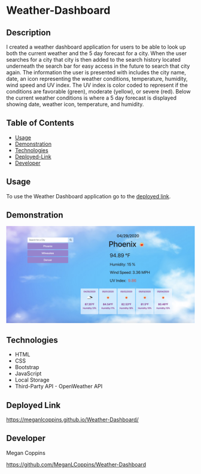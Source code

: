# Weather-Dashboard

## Description

I created a weather dashboard application for users to be able to look up both the current weather and the 5 day forecast for a city. When the user searches for a city that city is then added to the search history located underneath the search bar for easy access in the future to search that city again. The information the user is presented with includes the city name, date, an icon representing the weather conditions, temperature, humidity, wind speed and UV index. The UV index is color coded to represent if the conditions are favorable (green), moderate (yellow), or severe (red). Below the current weather conditions is where a 5 day forecast is displayed showing date, weather icon, temperature, and humidity.

## Table of Contents
* [Usage](#Usage)
* [Demonstration](#Demonstration)
* [Technologies](#Technologies)
* [Deployed-Link](#Deployed-Link)
* [Developer](#Developer)

## Usage

To use the Weather Dashboard application go to the [deployed link](https://meganlcoppins.github.io/Weather-Dashboard/).

## Demonstration

<img src="./assets/images/weatherdashboard.png">

## Technologies 

* HTML
* CSS
* Bootstrap
* JavaScript
* Local Storage
* Third-Party API - OpenWeather API

## Deployed Link

https://meganlcoppins.github.io/Weather-Dashboard/

## Developer

Megan Coppins

https://github.com/MeganLCoppins/Weather-Dashboard